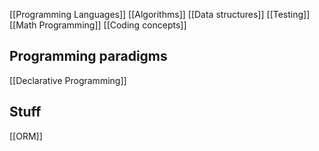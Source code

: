 [[Programming Languages]]
[[Algorithms]]
[[Data structures]]
[[Testing]]
[[Math Programming]]
[[Coding concepts]]
## Programming paradigms
[[Declarative Programming]]

## Stuff
[[ORM]]
